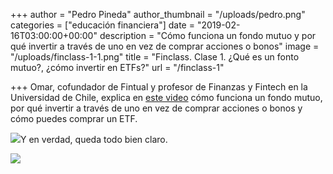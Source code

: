 +++
author = "Pedro Pineda"
author_thumbnail = "/uploads/pedro.png"
categories = ["educación financiera"]
date = "2019-02-16T03:00:00+00:00"
description = "Cómo funciona un fondo mutuo y por qué invertir a través de uno en vez de comprar acciones o bonos"
image = "/uploads/finclass-1-1.png"
title = "Finclass. Clase 1. ¿Qué es un fonto mutuo?, ¿cómo invertir en ETFs?"
url = "/finclass-1"

+++
Omar, cofundador de Fintual y profesor de Finanzas y Fintech en la Universidad de Chile, explica en [este video](https://www.youtube.com/watch?v=H9DMQKxONeI "Finclass. Clase 1.") cómo funciona un fondo mutuo, por qué invertir a través de uno en vez de comprar acciones o bonos y cómo puedes comprar un ETF.

![](/uploads/finclass-1-1.png)Y en verdad, queda todo bien claro.

[![](/uploads/comentario.png)]()
